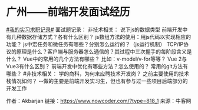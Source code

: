# 广州——前端开发面试经历

[#我的实习求职记录#]() 
面试题记录：
非技术相关：
说下js的数据类型
前端开发中有几种数据存储方式？各有什么区别？
js数组方法的使用：用js代码以实现相应的功能？
js中宏任务和微任务有哪些？分别怎么运行的？（js运行机制）
TCP/IP协议的原理是什么？客户端与服务器怎么通信的？其过程中三次握手的每阶段含义是什么？
Vue中的常用的几个方法有哪些？ 比如：v-model/v-for等等？
Vue 2与Vue3有什么区别？
前端开发中优化有哪些方法？怎么使用的？
常用的git方法有哪些？ 
\#非技术相关：
学的商科，为何来应聘技术开发岗？
之前主要使用的技术栈情况如何？
--做的主要是前端开发实习生，但也有参与过一些项目后端部分的开发工作



作者：Akbarjan
链接：https://www.nowcoder.com/?type=818_1
来源：牛客网